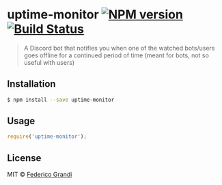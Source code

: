 # uptime-monitor [![NPM version](https://badge.fury.io/js/uptime-monitor.svg)](https://npmjs.org/package/uptime-monitor) [![Build Status](https://travis-ci.org/EndBug/uptime-monitor.svg?branch=master)](https://travis-ci.org/EndBug/uptime-monitor)

> A Discord bot that notifies you when one of the watched bots/users goes offline for a continued period of time (meant for bots, not so useful with users)

## Installation

```sh
$ npm install --save uptime-monitor
```

## Usage

```js
require('uptime-monitor');
```

## License

MIT © [Federico Grandi](https://github.com/EndBug)
